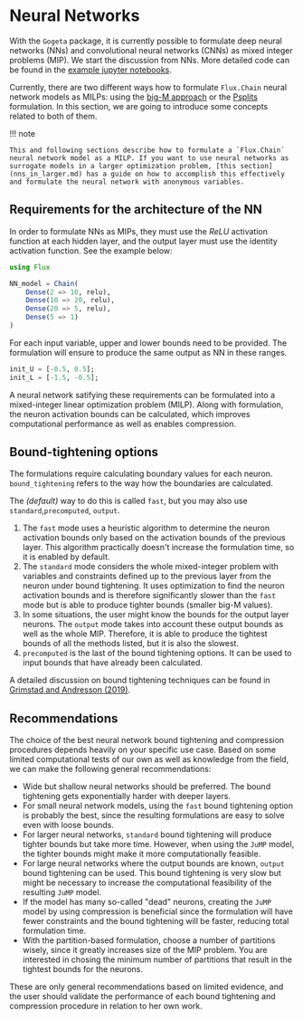 # Neural Networks

With the `Gogeta` package, it is currently possible to formulate deep neural networks (NNs) and convolutional neural networks (CNNs) as mixed integer problems (MIP). We start the discussion from NNs. More detailed code can be found in the [example jupyter notebooks](https://github.com/gamma-opt/Gogeta.jl/tree/main/examples).

Currently, there are two different ways how to formulate `Flux.Chain` neural network models as MILPs: using the [big-M approach](neural_networks.md) or the [Psplits](psplit_nns.md) formulation. In this section, we are going to introduce some concepts related to both of them. 

!!! note

    This and following sections describe how to formulate a `Flux.Chain` neural network model as a MILP. If you want to use neural networks as surrogate models in a larger optimization problem, [this section](nns_in_larger.md) has a guide on how to accomplish this effectively and formulate the neural network with anonymous variables.

## Requirements for the architecture of the NN

In order to formulate NNs as MIPs, they must use the $ReLU$ activation function at each hidden layer, and the output layer must use the identity activation function. See the example below:

```julia
using Flux

NN_model = Chain(
    Dense(2 => 10, relu),
    Dense(10 => 20, relu),
    Dense(20 => 5, relu),
    Dense(5 => 1)
)
```
For each input variable, upper and lower bounds need to be provided. The formulation will ensure to produce the same output as NN in these ranges.

```julia
init_U = [-0.5, 0.5];
init_L = [-1.5, -0.5];
```

A neural network satifying these requirements can be formulated into a mixed-integer linear optimization problem (MILP). 
Along with formulation, the neuron activation bounds can be calculated, which improves computational performance as well as enables compression.

## Bound-tightening options

The formulations require calculating boundary values for each neuron. `bound_tightening` refers to the way how the boundaries are calculated.

The *(default)* way to do this is called `fast`, but you may also use `standard`,`precomputed`, `output`.

1. The `fast` mode uses a heuristic algorithm to determine the neuron activation bounds only based on the activation bounds of the previous layer. This algorithm practically doesn't increase the formulation time, so it is enabled by default. 
2. The `standard` mode considers the whole mixed-integer problem with variables and constraints defined up to the previous layer from the neuron under bound tightening. It uses optimization to find the neuron activation bounds and is therefore significantly slower than the `fast` mode but is able to produce tighter bounds (smaller big-M values).
3. In some situations, the user might know the bounds for the output layer neurons. The `output` mode takes into account these output bounds as well as the whole MIP. Therefore, it is able to produce the tightest bounds of all the methods listed, but it is also the slowest.
4. `precomputed` is the last of the bound tightening options. It can be used to input bounds that have already been calculated.

A detailed discussion on bound tightening techniques can be found in [Grimstad and Andresson (2019)](literature.md).

## Recommendations

The choice of the best neural network bound tightening and compression procedures depends heavily on your specific use case. 
Based on some limited computational tests of our own as well as knowledge from the field, we can make the following general recommendations:

* Wide but shallow neural networks should be preferred. The bound tightening gets exponentially harder with deeper layers.
* For small neural network models, using the `fast` bound tightening option is probably the best, since the resulting formulations are easy to solve even with loose bounds.
* For larger neural networks, `standard` bound tightening will produce tighter bounds but take more time. However, when using the `JuMP` model, the tighter bounds might make it more computationally feasible.
* For large neural networks where the output bounds are known, `output` bound tightening can be used. This bound tightening is very slow but might be necessary to increase the computational feasibility of the resulting `JuMP` model.
* If the model has many so-called "dead" neurons, creating the `JuMP` model by using compression is beneficial since the formulation will have fewer constraints and the bound tightening will be faster, reducing total formulation time.
* With the partition-based formulation, choose a number of partitions wisely, since it greatly increases size of the MIP problem. You are interested in chosing the minimum number of partitions that result in the tightest bounds for the neurons.

These are only general recommendations based on limited evidence, and the user should validate the performance of each bound tightening and compression procedure in relation to her own work.